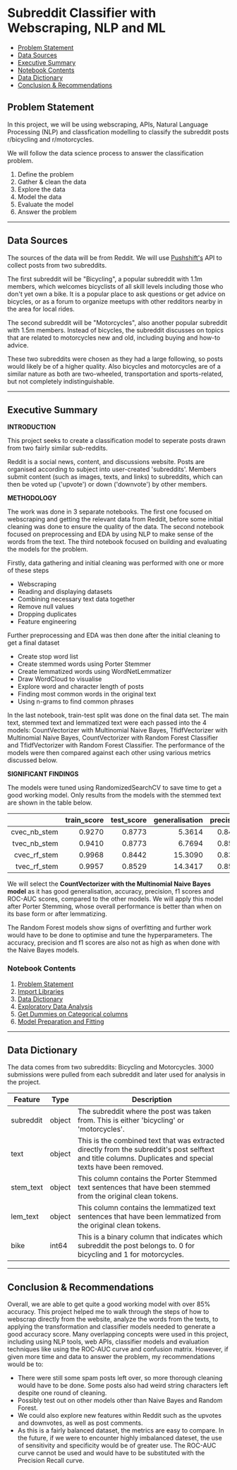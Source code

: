 # Subreddit Classifier with Webscraping, NLP and ML

 - [Problem Statement](#Problem-Statement)
 - [Data Sources](#Data-Sources)
 - [Executive Summary](#Executive-Summary)
 - [Notebook Contents](#Notebook-Contents)
 - [Data Dictionary](#Data-Dictionary)
 - [Conclusion & Recommendations](#Conclusion-&-Recommendations)
 

## Problem Statement
In this project, we will be using webscraping, APIs, Natural Language Processing (NLP) and classfication modelling to classify the subreddit posts r/bicycling and r/motorcycles.

We will follow the data science process to answer the classification problem.
1. Define the problem
2. Gather & clean the data
3. Explore the data
4. Model the data
5. Evaluate the model
6. Answer the problem

--- 
## Data Sources
The sources of the data will be from Reddit. We will use [Pushshift's](https://github.com/pushshift/api) API to collect posts from two subreddits.

The first subreddit will be "Bicycling", a popular subreddit with 1.1m members, which welcomes bicyclists of all skill levels including those who don't yet own a bike. It is a popular place to ask questions or get advice on bicycles, or as a forum to organize meetups with other redditors nearby in the area for local rides.

The second subreddit will be "Motorcycles", also another popular subreddit with 1.5m members. Instead of bicycles, the subreddit discusses on topics that are related to motorcycles new and old, including buying and how-to advice.

These two subreddits were chosen as they had a large following, so posts would likely be of a higher quality. Also bicycles and motorcycles are of a similar nature as both are two-wheeled, transportation and sports-related, but not completely indistinguishable.

---
## Executive Summary
**INTRODUCTION**

This project seeks to create a classification model to seperate posts drawn from two fairly similar sub-reddits.

Reddit is a social news, content, and discussions website. Posts are organised according to subject into user-created 'subreddits'. Members submit content (such as images, texts, and links) to subreddits, which can then be voted up ('upvote') or down ('downvote') by other members.

**METHODOLOGY**

The work was done in 3 separate notebooks. The first one focused on webscraping and getting the relevant data from Reddit, before some initial cleaning was done to ensure the quality of the data. The second notebook focused on preprocessing and EDA by using NLP to make sense of the words from the text. The third notebook focused on building and evaluating the models for the problem.

Firstly, data gathering and initial cleaning was performed with one or more of these steps
- Webscraping
- Reading and displaying datasets
- Combining necessary text data together
- Remove null values
- Dropping duplicates
- Feature engineering

Further preprocessing and EDA was then done after the initial cleaning to get a final dataset
- Create stop word list
- Create stemmed words using Porter Stemmer
- Create lemmatized words using WordNetLemmatizer
- Draw WordCloud to visualise
- Explore word and character length of posts
- Finding most common words in the original text
- Using n-grams to find common phrases

In the last notebook, train-test split was done on the final data set. The main text, stemmed text and lemmatized text were each passed into the 4 models: CountVectorizer with Multinomial Naive Bayes, TfidfVectorizer with Multinomial Naive Bayes, CountVectorizer with Random Forest Classifier and TfidfVectorizer with Random Forest Classifier. The performance of the models were then compared against each other using various metrics discussed below.

**SIGNIFICANT FINDINGS**

The models were tuned using RandomizedSearchCV to save time to get a good working model. Only results from the models with the stemmed text are shown in the table below.

|              | train_score | test_score | generalisation | precision | f1_score | roc_auc_score |
|-------------:|------------:|-----------:|---------------:|----------:|---------:|--------------:|
| cvec_nb_stem |      0.9270 |     0.8773 |         5.3614 |    0.8467 |   0.8712 |        0.9472 |
| tvec_nb_stem |      0.9410 |     0.8773 |         6.7694 |    0.8568 |   0.8694 |        0.9503 |
| cvec_rf_stem |      0.9968 |     0.8442 |        15.3090 |    0.8365 |   0.8303 |        0.9176 |
| tvec_rf_stem |      0.9957 |     0.8529 |        14.3417 |    0.8569 |   0.8374 |        0.9199 |

We will select the **CountVectorizer with the Multinomial Naive Bayes model** as it has good generalisation, accuracy, precision, f1 scores and ROC-AUC scores, compared to the other models. We will apply this model after Porter Stemming, whose overall performance is better than when on its base form or after lemmatizing.

The Random Forest models show signs of overfitting and further work would have to be done to optimise and tune the hyperparameters. The accuracy, precision and f1 scores are also not as high as when done with the Naive Bayes models.


### Notebook Contents
1. [Problem Statement](#Problem-Statement)
2. [Import Libraries](#Import-Libraries)
3. [Data Dictionary](#Data-Dictionary)
4. [Exploratory Data Analysis](#Exploratory-Data-Analysis)
5. [Get Dummies on Categorical columns](#Get-Dummies)
6. [Model Preparation and Fitting](#Model-Preparation)
---

## Data Dictionary

The data comes from two subreddits: Bicycling and Motorcycles. 3000 submissions were pulled from each subreddit and later used for analysis in the project.

| Feature   | Type   | Description                                                                                                                                                  |
|-----------|--------|--------------------------------------------------------------------------------------------------------------------------------------------------------------|
| subreddit | object | The subreddit where the post was taken from. This is either 'bicycling' or 'motorcycles'.                                                                    |
| text      | object | This is the combined text that was extracted directly from the subreddit's post selftext and title columns. Duplicates and special texts have been removed.  |
| stem_text | object | This column contains the Porter Stemmed text sentences that have been stemmed from the original clean tokens.                                                |
| lem_text  | object | This column contains the lemmatized text sentences that have been lemmatized from the original clean tokens.                                                 |
| bike      | int64  | This is a binary column that indicates which subreddit the post belongs to. 0 for bicycling and 1 for motorcycles.                                           |


---
## Conclusion & Recommendations 
Overall, we are able to get quite a good working model with over 85% accuracy. This project helped me to walk through the steps of how to webscrap directly from the website, analyze the words from the texts, to applying the transformation and classifier models needed to generate a good accuracy score. Many overlapping concepts were used in this project, including using NLP tools, web APIs, classifier models and evaluation techniques like using the ROC-AUC curve and confusion matrix. However, if given more time and data to answer the problem, my recommendations would be to:

- There were still some spam posts left over, so more thorough cleaning would have to be done. Some posts also had weird string characters left despite one round of cleaning.
- Possibly test out on other models other than Naive Bayes and Random Forest.
- We could also explore new features within Reddit such as the upvotes and downvotes, as well as post comments.
- As this is a fairly balanced dataset, the metrics are easy to compare. In the future, if we were to encounter highly imbalanced dateset, the use of sensitivity and specificity would be of greater use. The ROC-AUC curve cannot be used and would have to be substituted with the Precision Recall curve.